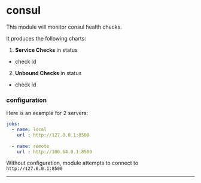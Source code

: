 # consul

This module will monitor consul health checks.

It produces the following charts:

1. **Service Checks** in status
 * check id

2. **Unbound Checks** in status
 * check id


### configuration

Here is an example for 2 servers:

```yaml
jobs:
  - name: local
    url : http://127.0.0.1:8500
      
  - name: remote
    url : http://100.64.0.1:8500
```

Without configuration, module attempts to connect to `http://127.0.0.1:8500`

---